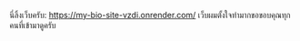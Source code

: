 นี่ลิ้งเว็บครับ: https://my-bio-site-vzdi.onrender.com/
เว็บผมตั้งใจทำมากขอขอบคุณทุกคนที่เข้ามาดูครับ
